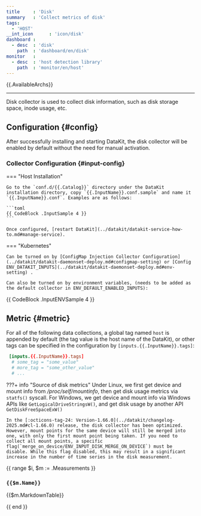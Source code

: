 ```yaml
---
title     : 'Disk'
summary   : 'Collect metrics of disk'
tags:
  - 'HOST'
__int_icon      : 'icon/disk'
dashboard :
  - desc  : 'disk'
    path  : 'dashboard/en/disk'
monitor   :
  - desc  : 'host detection library'
    path  : 'monitor/en/host'
---
```



{{.AvailableArchs}}

---

Disk collector is used to collect disk information, such as disk storage space, inode usage, etc.

## Configuration {#config}

After successfully installing and starting DataKit, the disk collector will be enabled by default without the need for manual activation.

<!-- markdownlint-disable MD046 -->

### Collector Configuration {#input-config}

=== "Host Installation"

    Go to the `conf.d/{{.Catalog}}` directory under the DataKit installation directory, copy `{{.InputName}}.conf.sample` and name it `{{.InputName}}.conf`. Examples are as follows:

    ```toml
    {{ CodeBlock .InputSample 4 }}
    ```
    
    Once configured, [restart DataKit](../datakit/datakit-service-how-to.md#manage-service).

=== "Kubernetes"

    Can be turned on by [ConfigMap Injection Collector Configuration](../datakit/datakit-daemonset-deploy.md#configmap-setting) or [Config ENV_DATAKIT_INPUTS](../datakit/datakit-daemonset-deploy.md#env-setting) .

    Can also be turned on by environment variables, (needs to be added as the default collector in ENV_DEFAULT_ENABLED_INPUTS):
    
{{ CodeBlock .InputENVSample 4 }}

<!-- markdownlint-enable -->

## Metric {#metric}

For all of the following data collections, a global tag named `host` is appended by default (the tag value is the host name of the DataKit), or other tags can be specified in the configuration by `[inputs.{{.InputName}}.tags]`:

``` toml
 [inputs.{{.InputName}}.tags]
  # some_tag = "some_value"
  # more_tag = "some_other_value"
  # ...
```

<!-- markdownlint-disable MD046 -->
???+ info "Source of disk metrics"
    Under Linux, we first get device and mount info from */proc/self/mountinfo*, then get disk usage metrics via `statfs()` syscall. For Windows, we get device and mount info via Windows APIs like `GetLogicalDriveStringsW()`, and get disk usage by another API `GetDiskFreeSpaceExW()`

    In the [:octicons-tag-24: Version-1.66.0](../datakit/changelog-2025.md#cl-1.66.0) release, the disk collector has been optimized. However, mount points for the same device will still be merged into one, with only the first mount point being taken. If you need to collect all mount points, a specific flag(`merge_on_device/ENV_INPUT_DISK_MERGE_ON_DEVICE`) must be disable. While this flag disabled, this may result in a significant increase in the number of time series in the disk measurement.
<!-- markdownlint-enable -->

{{ range $i, $m := .Measurements }}

### `{{$m.Name}}`

{{$m.MarkdownTable}}

{{ end }}

